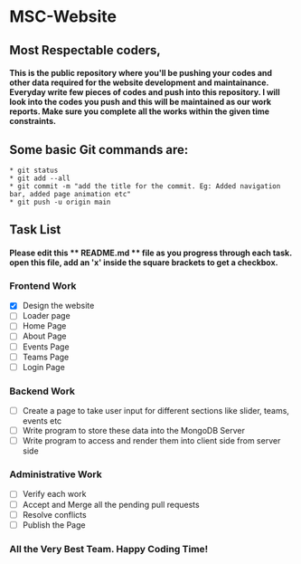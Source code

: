# MSC-Website
###
## **Most Respectable coders**,
####                         This is the public repository where you'll be pushing your codes and other data required for the website development and maintainance. Everyday write few pieces of codes and push into this repository. I will look into the codes you push and this will be maintained as our work reports. Make sure you complete all the works within the given time constraints.
###
###
## Some basic Git commands are:
```
* git status
* git add --all
* git commit -m "add the title for the commit. Eg: Added navigation bar, added page animation etc"
* git push -u origin main

```
###
## Task List
#### Please edit this ** README.md ** file as you progress through each task. open this file, add an 'x' inside the square brackets to get a checkbox.
### Frontend Work
- [x] Design the website
- [ ] Loader page
- [ ] Home Page
- [ ] About Page
- [ ] Events Page
- [ ] Teams Page
- [ ] Login Page
### Backend Work
- [ ] Create a page to take user input for different sections like slider, teams, events etc
- [ ] Write program to store these data into the MongoDB Server
- [ ] Write program to access and render them into client side from server side

### Administrative Work
- [ ] Verify each work
- [ ] Accept and Merge all the pending pull requests
- [ ] Resolve conflicts
- [ ] Publish the Page

### All the Very Best Team. Happy Coding Time!
